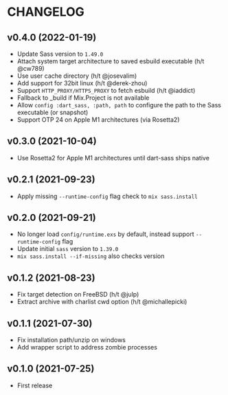# CHANGELOG

## v0.4.0 (2022-01-19)

  * Update Sass version to `1.49.0`
  * Attach system target architecture to saved esbuild executable (h/t @cw789)
  * Use user cache directory (h/t @josevalim)
  * Add support for 32bit linux (h/t @derek-zhou)
  * Support `HTTP_PROXY/HTTPS_PROXY` to fetch esbuild (h/t @iaddict)
  * Fallback to _build if Mix.Project is not available
  * Allow `config :dart_sass, :path, path` to configure the path to the Sass executable (or snapshot)
  * Support OTP 24 on Apple M1 architectures (via Rosetta2)

## v0.3.0 (2021-10-04)

  * Use Rosetta2 for Apple M1 architectures until dart-sass ships native
## v0.2.1 (2021-09-23)

  * Apply missing `--runtime-config` flag check to `mix sass.install`

## v0.2.0 (2021-09-21)

  * No longer load `config/runtime.exs` by default, instead support `--runtime-config` flag
  * Update initial `sass` version to `1.39.0`
  * `mix sass.install --if-missing` also checks version

## v0.1.2 (2021-08-23)

  * Fix target detection on FreeBSD (h/t @julp)
  * Extract archive with charlist cwd option (h/t @michallepicki)

## v0.1.1 (2021-07-30)

  * Fix installation path/unzip on windows
  * Add wrapper script to address zombie processes

## v0.1.0 (2021-07-25)

  * First release
